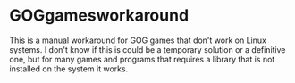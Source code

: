 # GOGgamesworkaround
This is a manual workaround for GOG games that don't work on Linux systems. I don't know if this is could be a temporary solution or a definitive one, but for many games and programs that requires a library that is not installed on the system it works.

